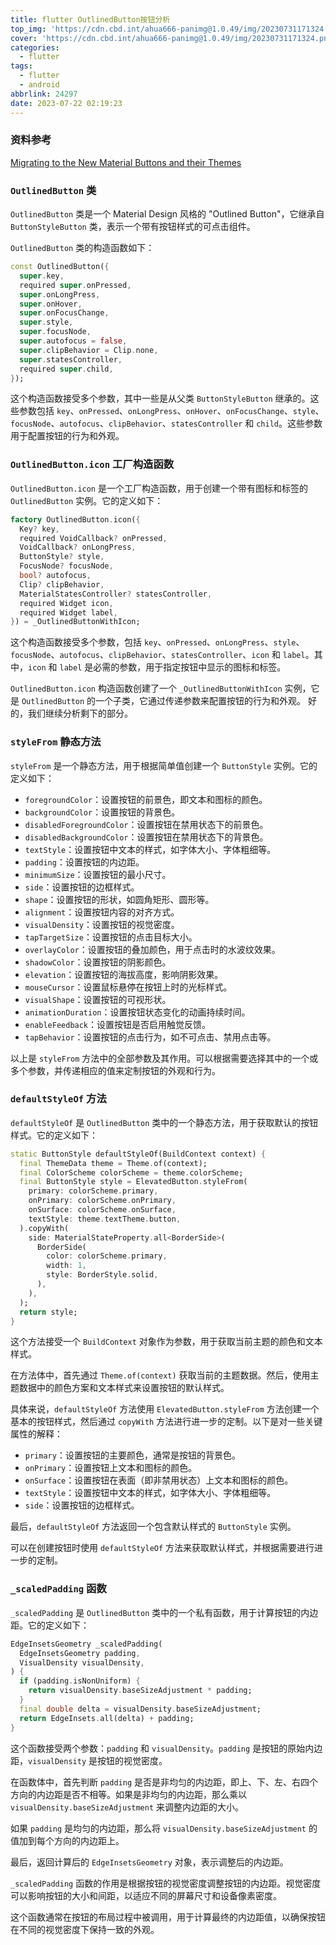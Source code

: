 ```yaml
---
title: flutter OutlinedButton按钮分析
top_img: 'https://cdn.cbd.int/ahua666-panimg@1.0.49/img/20230731171324.png'
cover: 'https://cdn.cbd.int/ahua666-panimg@1.0.49/img/20230731171324.png'
categories: 
  - flutter
tags:
  - flutter
  - android
abbrlink: 24297
date: 2023-07-22 02:19:23
---
```


### 资料参考

[Migrating to the New Material Buttons and their Themes
](https://docs.google.com/document/d/1yohSuYrvyya5V1hB6j9pJskavCdVq9sVeTqSoEPsWH0/edit)

### `OutlinedButton` 类

`OutlinedButton` 类是一个 Material Design 风格的 "Outlined Button"，它继承自 `ButtonStyleButton` 类，表示一个带有按钮样式的可点击组件。

`OutlinedButton` 类的构造函数如下：

```dart
const OutlinedButton({
  super.key,
  required super.onPressed,
  super.onLongPress,
  super.onHover,
  super.onFocusChange,
  super.style,
  super.focusNode,
  super.autofocus = false,
  super.clipBehavior = Clip.none,
  super.statesController,
  required super.child,
});
```

这个构造函数接受多个参数，其中一些是从父类 `ButtonStyleButton`
继承的。这些参数包括 `key`、`onPressed`、`onLongPress`、`onHover`、`onFocusChange`、`style`、`focusNode`、`autofocus`、`clipBehavior`、`statesController`
和 `child`。这些参数用于配置按钮的行为和外观。

### `OutlinedButton.icon` 工厂构造函数

`OutlinedButton.icon` 是一个工厂构造函数，用于创建一个带有图标和标签的 `OutlinedButton` 实例。它的定义如下：

```dart
factory OutlinedButton.icon({
  Key? key,
  required VoidCallback? onPressed,
  VoidCallback? onLongPress,
  ButtonStyle? style,
  FocusNode? focusNode,
  bool? autofocus,
  Clip? clipBehavior,
  MaterialStatesController? statesController,
  required Widget icon,
  required Widget label,
}) = _OutlinedButtonWithIcon;
```

这个构造函数接受多个参数，包括 `key`、`onPressed`、`onLongPress`、`style`、`focusNode`、`autofocus`、`clipBehavior`、`statesController`、`icon`
和 `label`。其中，`icon` 和 `label` 是必需的参数，用于指定按钮中显示的图标和标签。

`OutlinedButton.icon` 构造函数创建了一个 `_OutlinedButtonWithIcon` 实例，它是 `OutlinedButton` 的一个子类，它通过传递参数来配置按钮的行为和外观。
好的，我们继续分析剩下的部分。

### `styleFrom` 静态方法

`styleFrom` 是一个静态方法，用于根据简单值创建一个 `ButtonStyle` 实例。它的定义如下：

- `foregroundColor`：设置按钮的前景色，即文本和图标的颜色。
- `backgroundColor`：设置按钮的背景色。
- `disabledForegroundColor`：设置按钮在禁用状态下的前景色。
- `disabledBackgroundColor`：设置按钮在禁用状态下的背景色。
- `textStyle`：设置按钮中文本的样式，如字体大小、字体粗细等。
- `padding`：设置按钮的内边距。
- `minimumSize`：设置按钮的最小尺寸。
- `side`：设置按钮的边框样式。
- `shape`：设置按钮的形状，如圆角矩形、圆形等。
- `alignment`：设置按钮内容的对齐方式。
- `visualDensity`：设置按钮的视觉密度。
- `tapTargetSize`：设置按钮的点击目标大小。
- `overlayColor`：设置按钮的叠加颜色，用于点击时的水波纹效果。
- `shadowColor`：设置按钮的阴影颜色。
- `elevation`：设置按钮的海拔高度，影响阴影效果。
- `mouseCursor`：设置鼠标悬停在按钮上时的光标样式。
- `visualShape`：设置按钮的可视形状。
- `animationDuration`：设置按钮状态变化的动画持续时间。
- `enableFeedback`：设置按钮是否启用触觉反馈。
- `tapBehavior`：设置按钮的点击行为，如不可点击、禁用点击等。

以上是 `styleFrom` 方法中的全部参数及其作用。可以根据需要选择其中的一个或多个参数，并传递相应的值来定制按钮的外观和行为。

### `defaultStyleOf` 方法

`defaultStyleOf` 是 `OutlinedButton` 类中的一个静态方法，用于获取默认的按钮样式。它的定义如下：

```dart
static ButtonStyle defaultStyleOf(BuildContext context) {
  final ThemeData theme = Theme.of(context);
  final ColorScheme colorScheme = theme.colorScheme;
  final ButtonStyle style = ElevatedButton.styleFrom(
    primary: colorScheme.primary,
    onPrimary: colorScheme.onPrimary,
    onSurface: colorScheme.onSurface,
    textStyle: theme.textTheme.button,
  ).copyWith(
    side: MaterialStateProperty.all<BorderSide>(
      BorderSide(
        color: colorScheme.primary,
        width: 1,
        style: BorderStyle.solid,
      ),
    ),
  );
  return style;
}
```

这个方法接受一个 `BuildContext` 对象作为参数，用于获取当前主题的颜色和文本样式。

在方法体中，首先通过 `Theme.of(context)` 获取当前的主题数据。然后，使用主题数据中的颜色方案和文本样式来设置按钮的默认样式。

具体来说，`defaultStyleOf` 方法使用 `ElevatedButton.styleFrom` 方法创建一个基本的按钮样式，然后通过 `copyWith`
方法进行进一步的定制。以下是对一些关键属性的解释：

- `primary`：设置按钮的主要颜色，通常是按钮的背景色。
- `onPrimary`：设置按钮上文本和图标的颜色。
- `onSurface`：设置按钮在表面（即非禁用状态）上文本和图标的颜色。
- `textStyle`：设置按钮中文本的样式，如字体大小、字体粗细等。
- `side`：设置按钮的边框样式。

最后，`defaultStyleOf` 方法返回一个包含默认样式的 `ButtonStyle` 实例。

可以在创建按钮时使用 `defaultStyleOf` 方法来获取默认样式，并根据需要进行进一步的定制。

### `_scaledPadding` 函数

`_scaledPadding` 是 `OutlinedButton` 类中的一个私有函数，用于计算按钮的内边距。它的定义如下：

```dart
EdgeInsetsGeometry _scaledPadding(
  EdgeInsetsGeometry padding,
  VisualDensity visualDensity,
) {
  if (padding.isNonUniform) {
    return visualDensity.baseSizeAdjustment * padding;
  }
  final double delta = visualDensity.baseSizeAdjustment;
  return EdgeInsets.all(delta) + padding;
}
```

这个函数接受两个参数：`padding` 和 `visualDensity`。`padding` 是按钮的原始内边距，`visualDensity` 是按钮的视觉密度。

在函数体中，首先判断 `padding`
是否是非均匀的内边距，即上、下、左、右四个方向的内边距是否不相等。如果是非均匀的内边距，那么乘以 `visualDensity.baseSizeAdjustment`
来调整内边距的大小。

如果 `padding` 是均匀的内边距，那么将 `visualDensity.baseSizeAdjustment` 的值加到每个方向的内边距上。

最后，返回计算后的 `EdgeInsetsGeometry` 对象，表示调整后的内边距。

`_scaledPadding` 函数的作用是根据按钮的视觉密度调整按钮的内边距。视觉密度可以影响按钮的大小和间距，以适应不同的屏幕尺寸和设备像素密度。

这个函数通常在按钮的布局过程中被调用，用于计算最终的内边距值，以确保按钮在不同的视觉密度下保持一致的外观。

